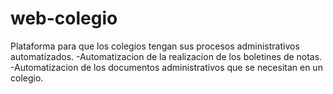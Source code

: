 # web-colegio
Plataforma para que los colegios tengan sus procesos administrativos automatizados.
-Automatizacion de la realizacion de los boletines de notas.
-Automatizacion de los documentos administrativos que se necesitan en un colegio.
